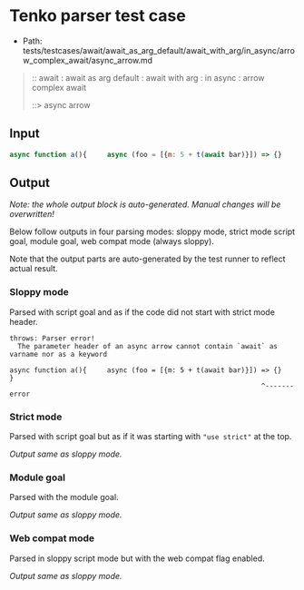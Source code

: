 # Tenko parser test case

- Path: tests/testcases/await/await_as_arg_default/await_with_arg/in_async/arrow_complex_await/async_arrow.md

> :: await : await as arg default : await with arg : in async : arrow complex await
>
> ::> async arrow

## Input

`````js
async function a(){     async (foo = [{m: 5 + t(await bar)}]) => {}     }
`````

## Output

_Note: the whole output block is auto-generated. Manual changes will be overwritten!_

Below follow outputs in four parsing modes: sloppy mode, strict mode script goal, module goal, web compat mode (always sloppy).

Note that the output parts are auto-generated by the test runner to reflect actual result.

### Sloppy mode

Parsed with script goal and as if the code did not start with strict mode header.

`````
throws: Parser error!
  The parameter header of an async arrow cannot contain `await` as varname nor as a keyword

async function a(){     async (foo = [{m: 5 + t(await bar)}]) => {}     }
                                                              ^------- error
`````

### Strict mode

Parsed with script goal but as if it was starting with `"use strict"` at the top.

_Output same as sloppy mode._

### Module goal

Parsed with the module goal.

_Output same as sloppy mode._

### Web compat mode

Parsed in sloppy script mode but with the web compat flag enabled.

_Output same as sloppy mode._
